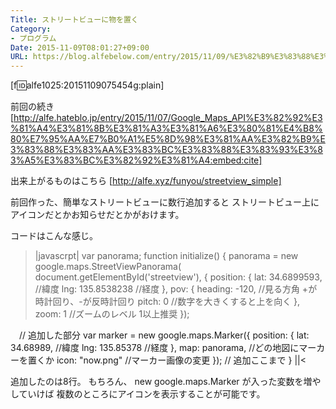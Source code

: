 ```yaml
---
Title: ストリートビューに物を置く
Category:
- プログラム
Date: 2015-11-09T08:01:27+09:00
URL: https://blog.alfebelow.com/entry/2015/11/09/%E3%82%B9%E3%83%88%E3%83%AA%E3%83%BC%E3%83%88%E3%83%93%E3%83%A5%E3%83%BC%E3%81%AB%E7%89%A9%E3%82%92%E7%BD%AE%E3%81%8F
---
```


[f:id:alfe1025:20151109075454g:plain]

前回の続き
[http://alfe.hateblo.jp/entry/2015/11/07/Google_Maps_API%E3%82%92%E3%81%A4%E3%81%8B%E3%81%A3%E3%81%A6%E3%80%81%E4%B8%80%E7%95%AA%E7%B0%A1%E5%8D%98%E3%81%AA%E3%82%B9%E3%83%88%E3%83%AA%E3%83%BC%E3%83%88%E3%83%93%E3%83%A5%E3%83%BC%E3%82%92%E3%81%A4:embed:cite]


出来上がるものはこちら
[http://alfe.xyz/funyou/streetview_simple]




前回作った、簡単なストリートビューに数行追加すると
ストリートビュー上にアイコンだとかお知らせだとかがおけます。

コードはこんな感じ。

>|javascrpt|
var panorama;
function initialize() {
  panorama = new google.maps.StreetViewPanorama(
      document.getElementById('streetview'),
      {
        position: {
          lat:  34.6899593, //緯度
          lng: 135.8538238 //経度
        },
        pov: {
          heading: -120, //見る方角 +が時計回り、-が反時計回り
          pitch: 0 //数字を大きくすると上を向く
        },
        zoom: 1 //ズームのレベル 1以上推奨
      });

　// 追加した部分
  var marker = new google.maps.Marker({
    position: {
          lat:  34.68989, //緯度
          lng: 135.85378 //経度
        },
    map: panorama, //どの地図にマーカーを置くか
    icon: "now.png" //マーカー画像の変更
  });
  // 追加ここまで
}
||<

追加したのは8行。
もちろん、 new google.maps.Marker が入った変数を増やしていけば
複数のところにアイコンを表示することが可能です。
